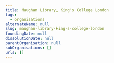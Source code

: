 ```yaml
---
title: Maughan Library, King's College London
tags:
  - organisations
alternateName: null
slug: maughan-library-king-s-college-london
foundingDate: null
dissolutionDate: null
parentOrganisation: null
subOrganisations: []
urls: []
---
```

